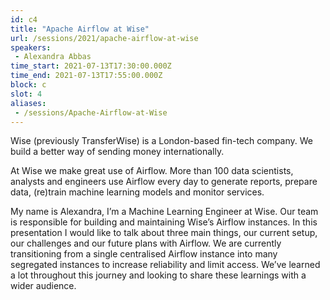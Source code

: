 ```yaml
---
id: c4
title: "Apache Airflow at Wise"
url: /sessions/2021/apache-airflow-at-wise
speakers:
 - Alexandra Abbas
time_start: 2021-07-13T17:30:00.000Z
time_end: 2021-07-13T17:55:00.000Z
block: c
slot: 4
aliases:
 - /sessions/Apache-Airflow-at-Wise
---
```


Wise (previously TransferWise) is a London-based fin-tech company. We build a better way of sending money internationally.
 
 At Wise we make great use of Airflow. More than 100 data scientists, analysts and engineers use Airflow every day to generate reports, prepare data, (re)train machine learning models and monitor services.
 
 My name is Alexandra, I’m a Machine Learning Engineer at Wise. Our team is responsible for building and maintaining Wise’s Airflow instances. In this presentation I would like to talk about three main things, our current setup, our challenges and our future plans with Airflow. We are currently transitioning from a single centralised Airflow instance into many segregated instances to increase reliability and limit access. We’ve learned a lot throughout this journey and looking to share these learnings with a wider audience.